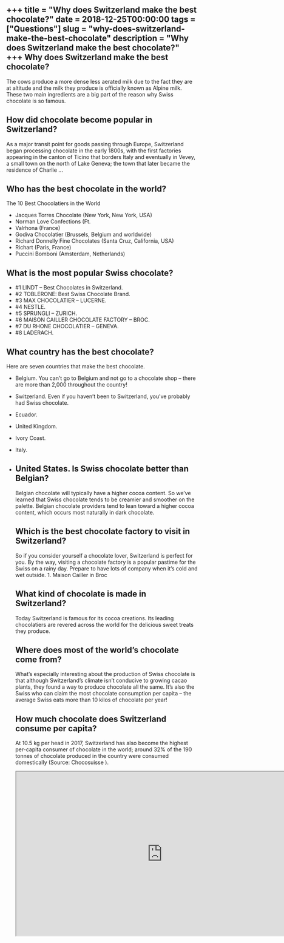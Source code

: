+++
title = "Why does Switzerland make the best chocolate?"
date = 2018-12-25T00:00:00
tags = ["Questions"]
slug = "why-does-switzerland-make-the-best-chocolate"
description = "Why does Switzerland make the best chocolate?"
+++
Why does Switzerland make the best chocolate?
---------------------------------------------

The cows produce a more dense less aerated milk due to the fact they are at altitude and the milk they produce is officially known as Alpine milk. These two main ingredients are a big part of the reason why Swiss chocolate is so famous.

How did chocolate become popular in Switzerland?
------------------------------------------------

As a major transit point for goods passing through Europe, Switzerland began processing chocolate in the early 1800s, with the first factories appearing in the canton of Ticino that borders Italy and eventually in Vevey, a small town on the north of Lake Geneva; the town that later became the residence of Charlie …

Who has the best chocolate in the world?
----------------------------------------

The 10 Best Chocolatiers in the World

- Jacques Torres Chocolate (New York, New York, USA)
- Norman Love Confections (Ft.
- Valrhona (France)
- Godiva Chocolatier (Brussels, Belgium and worldwide)
- Richard Donnelly Fine Chocolates (Santa Cruz, California, USA)
- Richart (Paris, France)
- Puccini Bomboni (Amsterdam, Netherlands)

What is the most popular Swiss chocolate?
-----------------------------------------

- \#1 LINDT – Best Chocolates in Switzerland.
- \#2 TOBLERONE: Best Swiss Chocolate Brand.
- \#3 MAX CHOCOLATIER – LUCERNE.
- \#4 NESTLE.
- \#5 SPRUNGLI – ZURICH.
- \#6 MAISON CAILLER CHOCOLATE FACTORY – BROC.
- \#7 DU RHONE CHOCOLATIER – GENEVA.
- \#8 LADERACH.

What country has the best chocolate?
------------------------------------

Here are seven countries that make the best chocolate.

- Belgium. You can’t go to Belgium and not go to a chocolate shop – there are more than 2,000 throughout the country!
- Switzerland. Even if you haven’t been to Switzerland, you’ve probably had Swiss chocolate.
- Ecuador.
- United Kingdom.
- Ivory Coast.
- Italy.
- United States. Is Swiss chocolate better than Belgian?
    ---------------------------------------
    
    Belgian chocolate will typically have a higher cocoa content. So we’ve learned that Swiss chocolate tends to be creamier and smoother on the palette. Belgian chocolate providers tend to lean toward a higher cocoa content, which occurs most naturally in dark chocolate.
    
    Which is the best chocolate factory to visit in Switzerland?
    ------------------------------------------------------------
    
    So if you consider yourself a chocolate lover, Switzerland is perfect for you. By the way, visiting a chocolate factory is a popular pastime for the Swiss on a rainy day. Prepare to have lots of company when it’s cold and wet outside. 1. Maison Cailler in Broc
    
    What kind of chocolate is made in Switzerland?
    ----------------------------------------------
    
    Today Switzerland is famous for its cocoa creations. Its leading chocolatiers are revered across the world for the delicious sweet treats they produce.
    
    Where does most of the world’s chocolate come from?
    ---------------------------------------------------
    
    What’s especially interesting about the production of Swiss chocolate is that although Switzerland’s climate isn’t conducive to growing cacao plants, they found a way to produce chocolate all the same. It’s also the Swiss who can claim the most chocolate consumption per capita – the average Swiss eats more than 10 kilos of chocolate per year!
    
    How much chocolate does Switzerland consume per capita?
    -------------------------------------------------------
    
    At 10.5 kg per head in 2017, Switzerland has also become the highest per-capita consumer of chocolate in the world; around 32% of the 190 tonnes of chocolate produced in the country were consumed domestically (Source: Chocosuisse ).
    
    <iframe allow="accelerometer; autoplay; clipboard-write; encrypted-media; gyroscope; picture-in-picture" allowfullscreen="" class="__youtube_prefs__  epyt-is-override  no-lazyload" data-no-lazy="1" data-origheight="433" data-origwidth="770" data-skipgform_ajax_framebjll="" height="433" id="_ytid_27104" loading="lazy" src="https://www.youtube.com/embed/2gnoKoFLxtk?enablejsapi=1&autoplay=0&cc_load_policy=0&cc_lang_pref=&iv_load_policy=1&loop=0&modestbranding=0&rel=1&fs=1&playsinline=0&autohide=2&theme=dark&color=red&controls=1&" title="YouTube player" width="770"></iframe>
